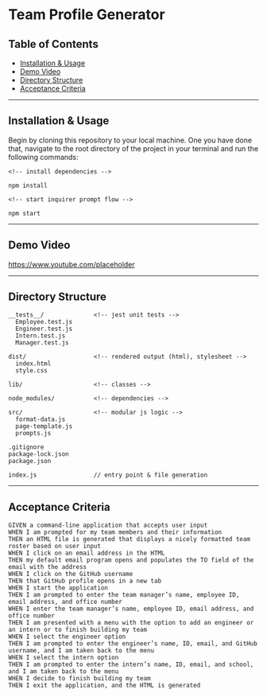 # Team Profile Generator

## Table of Contents

- [Installation & Usage](#Installation-&-Usage)
- [Demo Video](#Demo-Video)
- [Directory Structure](#Directory-Structure)
- [Acceptance Criteria](#Acceptance-Criteria)

---

## Installation & Usage

Begin by cloning this repository to your local machine. One you have done that, navigate to the root directory of the project in your terminal and run the following commands:

```
<!-- install dependencies -->

npm install

<!-- start inquirer prompt flow -->

npm start
```

---

## Demo Video

<a href="" target="_blank">https://www.youtube.com/placeholder</a>

---

## Directory Structure

```
__tests__/              <!-- jest unit tests -->
  Employee.test.js
  Engineer.test.js
  Intern.test.js
  Manager.test.js

dist/                   <!-- rendered output (html), stylesheet -->
  index.html
  style.css

lib/                    <!-- classes -->

node_modules/           <!-- dependencies -->

src/                    <!-- modular js logic -->
  format-data.js
  page-template.js
  prompts.js

.gitignore
package-lock.json
package.json

index.js                // entry point & file generation
```

---

## Acceptance Criteria

```
GIVEN a command-line application that accepts user input
WHEN I am prompted for my team members and their information
THEN an HTML file is generated that displays a nicely formatted team roster based on user input
WHEN I click on an email address in the HTML
THEN my default email program opens and populates the TO field of the email with the address
WHEN I click on the GitHub username
THEN that GitHub profile opens in a new tab
WHEN I start the application
THEN I am prompted to enter the team manager’s name, employee ID, email address, and office number
WHEN I enter the team manager’s name, employee ID, email address, and office number
THEN I am presented with a menu with the option to add an engineer or an intern or to finish building my team
WHEN I select the engineer option
THEN I am prompted to enter the engineer’s name, ID, email, and GitHub username, and I am taken back to the menu
WHEN I select the intern option
THEN I am prompted to enter the intern’s name, ID, email, and school, and I am taken back to the menu
WHEN I decide to finish building my team
THEN I exit the application, and the HTML is generated
```
